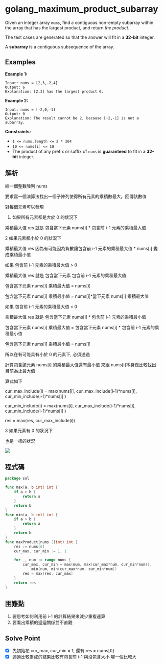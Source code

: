 # golang_maximum_product_subarray

Given an integer array `nums`, find a contiguous non-empty subarray within the array that has the largest product, and return *the product*.

The test cases are generated so that the answer will fit in a **32-bit** integer.

A **subarray** is a contiguous subsequence of the array.

## Examples

**Example 1:**

```
Input: nums = [2,3,-2,4]
Output: 6
Explanation: [2,3] has the largest product 6.

```

**Example 2:**

```
Input: nums = [-2,0,-1]
Output: 0
Explanation: The result cannot be 2, because [-2,-1] is not a subarray.

```

**Constraints:**

- `1 <= nums.length <= 2 * 104`
- `10 <= nums[i] <= 10`
- The product of any prefix or suffix of `nums` is **guaranteed** to fit in a **32-bit** integer.

## 解析

給一個整數陣列 nums 

要求寫一個演算法找出一個子陣列使得所有元素的乘積數最大，回傳該數值

對每個元素可以發現

1. 如果所有元素都是大於 0 的狀況下

乘積最大值 res 就是 包含當下元素 nums[i] * 包含前 i-1 元素的乘積最大值

2 如果元素都小於 0 的狀況下

乘積最大值 res  因為有可能因為負數讓包含前 i-1 元素的乘積最大值 * nums[i] 變成乘積最小值

如果 包含前 i-1 元素的乘積最大值  > 0

乘積最大值 res 就是 包含當下元素 包含前 i-1 元素的乘積最大值

包含當下元素 nums[i] 乘積最大值 = nums[i]

包含當下元素 nums[i] 乘積最小值 = nums[i]*當下元素 nums[i] 乘積最大值 

如果 包含前 i-1 元素的乘積最大值  < 0

乘積最大值 res 就是 包含當下元素 nums[i] * 包含前 i-1 元素的乘積最小值

包含當下元素 nums[i] 乘積最大值 = 包含當下元素 nums[i] * 包含前 i-1 元素的乘積最小值

包含當下元素 nums[i] 乘積最小值 = nums[i] 

所以在有可能具有小於 0 的元素下, 必須透過 

計算包含該元素 nums[i] 的乘積最大值還有最小值 來跟 nums[i]本身做比較找出目前為止最大值

算式如下 

cur_max_include(i) = max(nums[i], cur_max_include(i-1)*nums[i], cur_min_include(i-1)*nums[i] )

cur_min_include(i) = max(nums[i], cur_max_include(i-1)*nums[i], cur_min_include(i-1)*nums[i] )

res = max(res, cur_max_include(i))

3 如果元素有 0 的狀況下

也是一樣的狀況

![](https://i.imgur.com/s2hwiJd.png)
## 程式碼
```go
package sol

func max(a, b int) int {
	if a > b {
		return a
	}
	return b
}
func min(a, b int) int {
	if a > b {
		return a
	}
	return b
}
func maxProduct(nums []int) int {
	res := nums[0]
	cur_max, cur_min := 1, 1

	for _, num := range nums {
		cur_max, cur_min = max(num, max(cur_max*num, cur_min*num)),
			min(num, min(cur_max*num, cur_min*num))
		res = max(res, cur_max)
	}
	return res
}

```
## 困難點

1. 要思考如何利用前 i-1 的計算結果來減少重複運算
2. 要看出乘積的遞迴關係並不直觀

## Solve Point

- [x]  先初始花 cur_max, cur_min = 1, 還有 res = nums[0]
- [x]  透過比較累成的結果比較有包含前 i-1 與沒包含大小 哪一個比較大